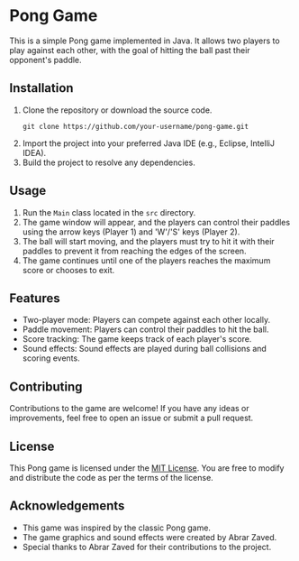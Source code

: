 

  <h1>Pong Game</h1>

  <p>This is a simple Pong game implemented in Java. It allows two players to play against each other, with the goal of hitting the ball past their opponent's paddle.</p>

  <h2>Installation</h2>

  <ol>
    <li>Clone the repository or download the source code.</li>
    <pre><code>git clone https://github.com/your-username/pong-game.git</code></pre>
    <li>Import the project into your preferred Java IDE (e.g., Eclipse, IntelliJ IDEA).</li>
    <li>Build the project to resolve any dependencies.</li>
  </ol>

  <h2>Usage</h2>

  <ol>
    <li>Run the <code>Main</code> class located in the <code>src</code> directory.</li>
    <li>The game window will appear, and the players can control their paddles using the arrow keys (Player 1) and 'W'/'S' keys (Player 2).</li>
    <li>The ball will start moving, and the players must try to hit it with their paddles to prevent it from reaching the edges of the screen.</li>
    <li>The game continues until one of the players reaches the maximum score or chooses to exit.</li>
  </ol>

  <h2>Features</h2>

  <ul>
    <li>Two-player mode: Players can compete against each other locally.</li>
    <li>Paddle movement: Players can control their paddles to hit the ball.</li>
    <li>Score tracking: The game keeps track of each player's score.</li>
    <li>Sound effects: Sound effects are played during ball collisions and scoring events.</li>
  </ul>

  <h2>Contributing</h2>

  <p>Contributions to the game are welcome! If you have any ideas or improvements, feel free to open an issue or submit a pull request.</p>

  <h2>License</h2>

  <p>This Pong game is licensed under the <a href="https://github.com/AbrarZaved/PongGame/blob/main/LICENSE">MIT License</a>. You are free to modify and distribute the code as per the terms of the license.</p>

  <h2>Acknowledgements</h2>

  <ul>
    <li>This game was inspired by the classic Pong game.</li>
    <li>The game graphics and sound effects were created by <span class="contributor">Abrar Zaved</span>.</li>
    <li>Special thanks to <span class="contributor">Abrar Zaved</span> for their contributions to the project.</li>
  </ul>
</body>
</html>
